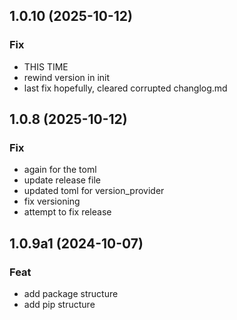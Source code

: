 
## 1.0.10 (2025-10-12)

### Fix

- THIS TIME
- rewind version in init
- last fix hopefully, cleared corrupted changlog.md

## 1.0.8 (2025-10-12)

### Fix

- again for the toml
- update release file
- updated toml for version_provider
- fix versioning
- attempt to fix release

## 1.0.9a1 (2024-10-07)

### Feat

- add package structure
- add pip structure
